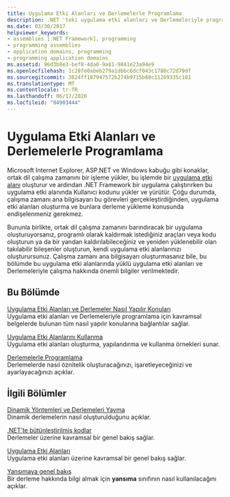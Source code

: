 ```yaml
---
title: Uygulama Etki Alanları ve Derlemelerle Programlama
description: .NET 'teki uygulama etki alanları ve Derlemeleriyle programlamayı öğrenin. Bkz. nasıl yapılır konularına bağlantılar & uygulama etki alanları oluşturma hakkında örnekler & derlemeler.
ms.date: 03/30/2017
helpviewer_keywords:
- assemblies [.NET Framework], programming
- programming assemblies
- application domains, programming
- programming application domains
ms.assetid: 96d3b8e3-bef8-4da0-9a81-9841e23a94e9
ms.openlocfilehash: 1c28fe0abeb279a1dbbc6dcf043c1780c72d79df
ms.sourcegitcommit: 3824ff187947572b274b9715b60c11269335c181
ms.translationtype: MT
ms.contentlocale: tr-TR
ms.lasthandoff: 06/17/2020
ms.locfileid: "84903444"
---
```

# <a name="programming-with-application-domains-and-assemblies"></a>Uygulama Etki Alanları ve Derlemelerle Programlama

Microsoft Internet Explorer, ASP.NET ve Windows kabuğu gibi konaklar, ortak dil çalışma zamanını bir işleme yükler, bu işlemde bir [uygulama etki alanı](application-domains.md) oluşturur ve ardından .NET Framework bir uygulama çalıştırırken bu uygulama etki alanında Kullanıcı kodunu yükler ve yürütür. Çoğu durumda, çalışma zamanı ana bilgisayarı bu görevleri gerçekleştirdiğinden, uygulama etki alanları oluşturma ve bunlara derleme yükleme konusunda endişelenmeniz gerekmez.  
  
Bununla birlikte, ortak dil çalışma zamanını barındıracak bir uygulama oluşturuyorsanız, programlı olarak kaldırmak istediğiniz araçları veya kodu oluşturun ya da bir yandan kaldırılabileceğiniz ve yeniden yüklenebilir olan takılabilir bileşenler oluşturun, kendi uygulama etki alanlarınızı oluşturursunuz. Çalışma zamanı ana bilgisayarı oluşturmasanız bile, bu bölümde bu uygulama etki alanlarında yüklü uygulama etki alanları ve Derlemeleriyle çalışma hakkında önemli bilgiler verilmektedir.  
  
## <a name="in-this-section"></a>Bu Bölümde  

[Uygulama Etki Alanları ve Derlemeler Nasıl Yapılır Konuları](application-domains-and-assemblies-how-to-topics.md)  
Uygulama etki alanları ve Derlemeleriyle programlama için kavramsal belgelerde bulunan tüm nasıl yapılır konularına bağlantılar sağlar.  
  
[Uygulama Etki Alanlarını Kullanma](use.md)  
Uygulama etki alanları oluşturma, yapılandırma ve kullanma örnekleri sunar.  
  
[Derlemelerle Programlama](../../standard/assembly/index.md)  
Derlemelerde nasıl öznitelik oluşturacağınızı, işaretleyeceğinizi ve ayarlayacağınızı açıklar.  
  
## <a name="related-sections"></a>İlgili Bölümler  

[Dinamik Yöntemleri ve Derlemeleri Yayma](../reflection-and-codedom/emitting-dynamic-methods-and-assemblies.md)  
Dinamik derlemelerin nasıl oluşturulduğunu açıklar.  
  
[.NET’te bütünleştirilmiş kodlar](../../standard/assembly/index.md)  
Derlemeler üzerine kavramsal bir genel bakış sağlar.  
  
[Uygulama Etki Alanları](application-domains.md)  
Uygulama etki alanları üzerine kavramsal bir genel bakış sağlar.  
  
[Yansımaya genel bakış](../reflection-and-codedom/reflection.md)  
Bir derleme hakkında bilgi almak için **yansıma** sınıfının nasıl kullanılacağını açıklar.
